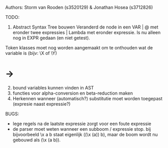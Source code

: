 Authors: Storm van Rooden (s3520129) & Jonathan Hosea (s3712826)

TODO:
1. Abstract Syntax Tree bouwen
  Veranderd de node in een VAR | @ met eronder twee expressies | Lambda met eronder expressie. 
  Is nu alleen nog in EXPR gedaan (en niet getest).

  Token klasses moet nog worden aangemaakt om te onthouden wat de variable is (bijv: \X of \Y)
# ->
2. bound variables kunnen vinden in AST
3. functies voor alpha-conversion en beta-reduction maken
4. Herkennen wanneer (automatisch?) substitutie moet worden toegepast (expresie naast expressie?) 

BUGS:
- lege regels na de laatste expressie zorgt voor een foute expressie
- de parser moet weten wanneer een subboom / expressie stop.
  bij bijvoorbeeld \x a b staat eigenlijk ((\x (a)) b), maar de boom wordt nu gebouwd als (\x (a b)).